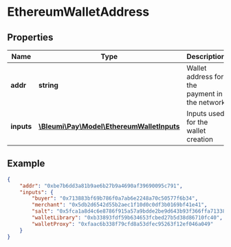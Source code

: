 # EthereumWalletAddress

## Properties
Name | Type | Description | Notes
------------ | ------------- | ------------- | -------------
**addr** | **string** | Wallet address for the payment in the network | 
**inputs** | [**\Bleumi\Pay\Model\EthereumWalletInputs**](EthereumWalletInputs.md) | Inputs used for the wallet creation | 

## Example

```json
{
    "addr": "0xbe7b6dd3a81b9ae6b27b9a4690af39690095c791",
    "inputs": {
        "buyer": "0x713883bf69b786f0a7ab6e2248a70c50577f6b34",
        "merchant": "0x5db2d6542d55b2aec1f10d0c0df3b0169bf41e41",
        "salt": "0x5fca1a8d4c6e8786f915a57a9bdde2be9d643b93f366ffa713384fe75762e4aa",
        "walletLibrary": "0xb33893fdf59b634653fcbed27b5d38d86710fc40",
        "walletProxy": "0xfaac6b338f79cfd8a53dfec95263f12ef046a049"
    }
}
```